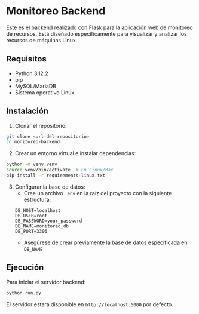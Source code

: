 # Monitoreo Backend

Este es el backend realizado con Flask para la aplicación web de monitoreo de recursos. Está diseñado específicamente para visualizar y analizar los recursos de máquinas Linux.

## Requisitos

- Python 3.12.2
- pip
- MySQL/MariaDB
- Sistema operativo Linux

## Instalación

1. Clonar el repositorio:
```bash
git clone <url-del-repositorio>
cd monitoreo-backend
```

2. Crear un entorno virtual e instalar dependencias:
```bash
python -m venv venv
source venv/bin/activate  # En Linux/Mac
pip install -r requirements-linux.txt
```

3. Configurar la base de datos:
   - Cree un archivo `.env` en la raíz del proyecto con la siguiente estructura:
   ```
   DB_HOST=localhost
   DB_USER=root
   DB_PASSWORD=your_password
   DB_NAME=monitoreo_db
   DB_PORT=3306
   ```
   - Asegúrese de crear previamente la base de datos especificada en `DB_NAME`

## Ejecución

Para iniciar el servidor backend:

```bash
python run.py
```

El servidor estará disponible en `http://localhost:5000` por defecto.


